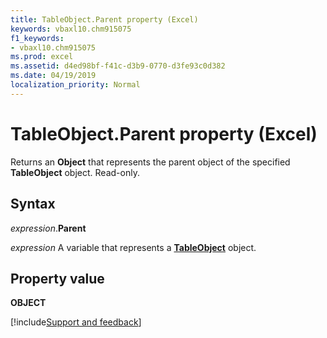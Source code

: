 ```yaml
---
title: TableObject.Parent property (Excel)
keywords: vbaxl10.chm915075
f1_keywords:
- vbaxl10.chm915075
ms.prod: excel
ms.assetid: d4ed98bf-f41c-d3b9-0770-d3fe93c0d382
ms.date: 04/19/2019
localization_priority: Normal
---
```



# TableObject.Parent property (Excel)

Returns an **Object** that represents the parent object of the specified **TableObject** object. Read-only.


## Syntax

_expression_.**Parent**

_expression_ A variable that represents a **[TableObject](Excel.tableobject.md)** object.


## Property value

**OBJECT**




[!include[Support and feedback](~/includes/feedback-boilerplate.md)]